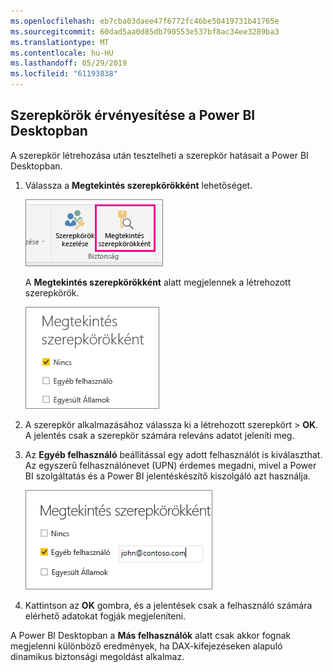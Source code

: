 ```yaml
---
ms.openlocfilehash: eb7cba03daee47f6772fc46be50419731b41765e
ms.sourcegitcommit: 60dad5aa0d85db790553e537bf8ac34ee3289ba3
ms.translationtype: MT
ms.contentlocale: hu-HU
ms.lasthandoff: 05/29/2019
ms.locfileid: "61193838"
---
```

## <a name="validate-the-roles-within-power-bi-desktop"></a>Szerepkörök érvényesítése a Power BI Desktopban
A szerepkör létrehozása után tesztelheti a szerepkör hatásait a Power BI Desktopban.

1. Válassza a **Megtekintés szerepkörökként** lehetőséget. 

    ![](./media/rls-desktop-view-as-roles/powerbi-desktop-rls-view-as-roles.png)

    A **Megtekintés szerepkörökként** alatt megjelennek a létrehozott szerepkörök.

    ![](./media/rls-desktop-view-as-roles/powerbi-desktop-rls-view-as-roles-dialog.png)

3. A szerepkör alkalmazásához válassza ki a létrehozott szerepkört > **OK**. A jelentés csak a szerepkör számára releváns adatot jeleníti meg. 

4. Az **Egyéb felhasználó** beállítással egy adott felhasználót is kiválaszthat. Az egyszerű felhasználónevet (UPN) érdemes megadni, mivel a Power BI szolgáltatás és a Power BI jelentéskészítő kiszolgáló azt használja.

    ![](./media/rls-desktop-view-as-roles/powerbi-desktop-rls-other-user.png)

1. Kattintson az **OK** gombra, és a jelentések csak a felhasználó számára elérhető adatokat fogják megjeleníteni. 

A Power BI Desktopban a **Más felhasználók** alatt csak akkor fognak megjelenni különböző eredmények, ha DAX-kifejezéseken alapuló dinamikus biztonsági megoldást alkalmaz. 

